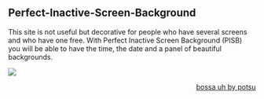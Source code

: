 ## Perfect-Inactive-Screen-Background
This site is not useful but decorative for people who have several screens and who have one free. With Perfect Inactive Screen Background (PISB) you will be able to have the time, the date and a panel of beautiful backgrounds.

<img src="https://media.discordapp.net/attachments/871539389224857680/933061176907153408/exemple.png?width=832&height=468">
<p align="right"><a href="https://youtu.be/FSnuF1FPSIU">bossa uh by potsu</a></p>
